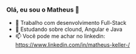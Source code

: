 ### Olá, eu sou o Matheus 👋


- 🔭 Trabalho com desenvolvimento Full-Stack
- 🌱 Estudando sobre clound, Angular e Java
- 📫 Você pode me achar no linkedin: https://www.linkedin.com/in/matheus-keller-/ 

